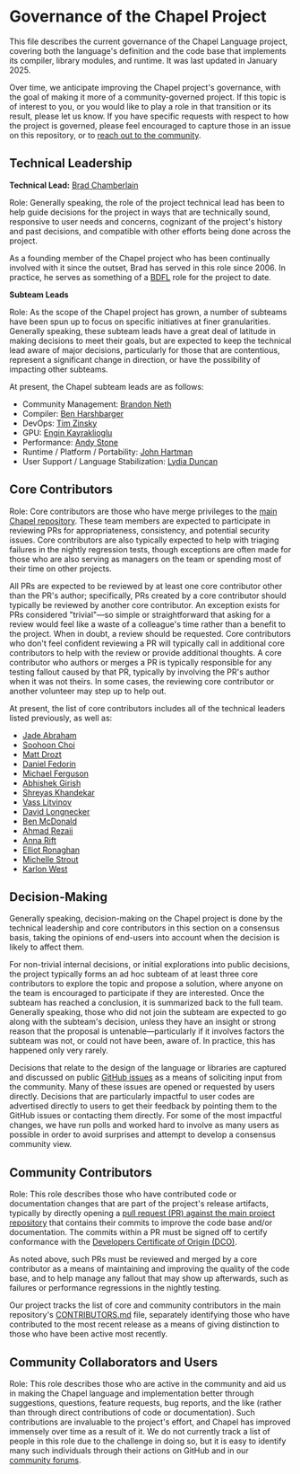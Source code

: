 Governance of the Chapel Project
================================

This file describes the current governance of the Chapel Language
project, covering both the language's definition and the code base
that implements its compiler, library modules, and runtime.  It was
last updated in January 2025.

Over time, we anticipate improving the Chapel project's governance,
with the goal of making it more of a community-governed project.  If
this topic is of interest to you, or you would like to play a role in
that transition or its result, please let us know.  If you have
specific requests with respect to how the project is governed, please
feel encouraged to capture those in an issue on this repository, or to
[reach out to the community](https://chapel-lang.org/community/).


Technical Leadership
--------------------

**Technical Lead:** [Brad Chamberlain](https://github.com/bradcray)

Role: Generally speaking, the role of the project technical lead has
been to help guide decisions for the project in ways that are
technically sound, responsive to user needs and concerns, cognizant of
the project's history and past decisions, and compatible with other
efforts being done across the project.

As a founding member of the Chapel project who has been continually
involved with it since the outset, Brad has served in this role since
2006.  In practice, he serves as something of a
[BDFL](https://en.wikipedia.org/wiki/Benevolent_dictator_for_life)
role for the project to date.


**Subteam Leads**

Role: As the scope of the Chapel project has grown, a number of
subteams have been spun up to focus on specific initiatives at finer
granularities.  Generally speaking, these subteam leads have a great
deal of latitude in making decisions to meet their goals, but are
expected to keep the technical lead aware of major decisions,
particularly for those that are contentious, represent a significant
change in direction, or have the possibility of impacting other
subteams.

At present, the Chapel subteam leads are as follows:

* Community Management: [Brandon Neth](https://github.com/brandon-neth)
* Compiler: [Ben Harshbarger](https://github.com/benharsh)
* DevOps: [Tim Zinsky](https://github.com/tzinsky)
* GPU: [Engin Kayraklioglu](https://github.com/e-kayrakli)
* Performance: [Andy Stone](https://github.com/stonea)
* Runtime / Platform / Portability: [John Hartman](https://github.com/jhh67)
* User Support / Language Stabilization: [Lydia Duncan](https://github.com/lydia-duncan)


Core Contributors
-----------------

Role: Core contributors are those who have merge privileges to the
[main Chapel repository](https://github.com/chapel-lang/chapel).
These team members are expected to participate in reviewing PRs for
appropriateness, consistency, and potential security issues.  Core
contributors are also typically expected to help with triaging
failures in the nightly regression tests, though exceptions are often
made for those who are also serving as managers on the team or
spending most of their time on other projects.

All PRs are expected to be reviewed by at least one core contributor
other than the PR's author; specifically, PRs created by a core
contributor should typically be reviewed by another core contributor.
An exception exists for PRs considered "trivial"—so simple or
straightforward that asking for a review would feel like a waste of a
colleague's time rather than a benefit to the project.  When in doubt,
a review should be requested.  Core contributors who don't feel
confident reviewing a PR will typically call in additional core
contributors to help with the review or provide additional thoughts.
A core contributor who authors or merges a PR is typically responsible
for any testing fallout caused by that PR, typically by involving the
PR's author when it was not theirs.  In some cases, the reviewing core
contributor or another volunteer may step up to help out.

At present, the list of core contributors includes all of the
technical leaders listed previously, as well as:

* [Jade Abraham](https://github.com/jabraham17)
* [Soohoon Choi](https://github.com/soohoonchoi)
* [Matt Drozt](https://github.com/MattToast)
* [Daniel Fedorin](https://github.com/DanilaFe)
* [Michael Ferguson](https://github.com/mppf)
* [Abhishek Girish](https://github.com/agirish)
* [Shreyas Khandekar](https://github.com/ShreyasKhandekar)
* [Vass Litvinov](https://github.com/vasslitvinov)
* [David Longnecker](https://github.com/dlongnecke-cray)
* [Ben McDonald](https://github.com/bmcdonald3)
* [Ahmad Rezaii](https://github.com/arezaii)
* [Anna Rift](https://github.com/riftEmber)
* [Elliot Ronaghan](https://github.com/ronawho)
* [Michelle Strout](https://github.com/mstrout)
* [Karlon West](https://github.com/karlonw)


Decision-Making
---------------

Generally speaking, decision-making on the Chapel project is done by
the technical leadership and core contributors in this section on a
consensus basis, taking the opinions of end-users into account when
the decision is likely to affect them.

For non-trivial internal decisions, or initial explorations into
public decisions, the project typically forms an ad hoc subteam of at
least three core contributors to explore the topic and propose a
solution, where anyone on the team is encouraged to participate if
they are interested.  Once the subteam has reached a conclusion, it is
summarized back to the full team.  Generally speaking, those who did
not join the subteam are expected to go along with the subteam's
decision, unless they have an insight or strong reason that the
proposal is untenable—particularly if it involves factors the subteam
was not, or could not have been, aware of.  In practice, this has
happened only very rarely.

Decisions that relate to the design of the language or libraries are
captured and discussed on public [GitHub
issues](https://github.com/chapel-lang/chapel/issues?q=is%3Aissue) as
a means of soliciting input from the community. Many of these issues
are opened or requested by users directly. Decisions that are
particularly impactful to user codes are advertised directly to users
to get their feedback by pointing them to the GitHub issues or
contacting them directly.  For some of the most impactful changes, we
have run polls and worked hard to involve as many users as possible in
order to avoid surprises and attempt to develop a consensus community
view.


Community Contributors
----------------------

Role: This role describes those who have contributed code or
documentation changes that are part of the project's release
artifacts, typically by directly opening a [pull request (PR) against
the main project
repository](https://github.com/chapel-lang/chapel/pulls) that contains
their commits to improve the code base and/or documentation.  The
commits within a PR must be signed off to certify conformance with the
[Developers Certificate of Origin
(DCO)](https://github.com/chapel-lang/chapel/blob/main/.github/CONTRIBUTING.md).

As noted above, such PRs must be reviewed and merged by a core
contributor as a means of maintaining and improving the quality of the
code base, and to help manage any fallout that may show up afterwards,
such as failures or performance regressions in the nightly testing.

Our project tracks the list of core and community contributors in the
main repository's
[CONTRIBUTORS.md](https://github.com/chapel-lang/chapel/blob/main/CONTRIBUTORS.md)
file, separately identifying those who have contributed to the most
recent release as a means of giving distinction to those who have been
active most recently.


Community Collaborators and Users
---------------------------------

Role: This role describes those who are active in the community and
aid us in making the Chapel language and implementation better through
suggestions, questions, feature requests, bug reports, and the like
(rather than through direct contributions of code or documentation).
Such contributions are invaluable to the project's effort, and Chapel
has improved immensely over time as a result of it.  We do not
currently track a list of people in this role due to the challenge in
doing so, but it is easy to identify many such individuals through
their actions on GitHub and in our [community
forums](https://chapel-lang.org/community/).
